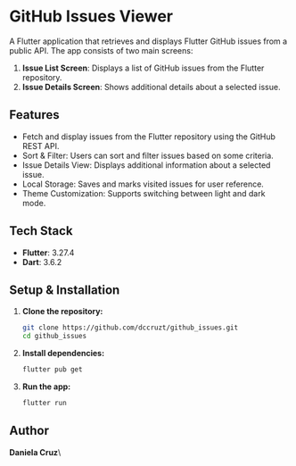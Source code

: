 # GitHub Issues Viewer

A Flutter application that retrieves and displays Flutter GitHub issues from a public API. The app consists of two main screens:

1. **Issue List Screen**: Displays a list of GitHub issues from the Flutter repository.
2. **Issue Details Screen**: Shows additional details about a selected issue.

## Features

- Fetch and display issues from the Flutter repository using the GitHub REST API.
- Sort & Filter: Users can sort and filter issues based on some criteria.
- Issue Details View: Displays additional information about a selected issue.
- Local Storage: Saves and marks visited issues for user reference.
- Theme Customization: Supports switching between light and dark mode.

## Tech Stack

- **Flutter**: 3.27.4
- **Dart**: 3.6.2

## Setup & Installation

1. **Clone the repository:**
   ```sh
   git clone https://github.com/dccruzt/github_issues.git
   cd github_issues
   ```
2. **Install dependencies:**
   ```sh
   flutter pub get
   ```
3. **Run the app:**
   ```sh
   flutter run
   ```

## Author

**Daniela Cruz**\
